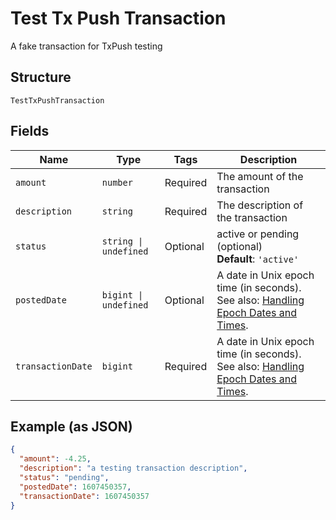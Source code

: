 
# Test Tx Push Transaction

A fake transaction for TxPush testing

## Structure

`TestTxPushTransaction`

## Fields

| Name | Type | Tags | Description |
|  --- | --- | --- | --- |
| `amount` | `number` | Required | The amount of the transaction |
| `description` | `string` | Required | The description of the transaction |
| `status` | `string \| undefined` | Optional | active or pending (optional)<br>**Default**: `'active'` |
| `postedDate` | `bigint \| undefined` | Optional | A date in Unix epoch time (in seconds). See also: [Handling Epoch Dates and Times](https://docs.finicity.com/endpoint-syntax-and-format/). |
| `transactionDate` | `bigint` | Required | A date in Unix epoch time (in seconds). See also: [Handling Epoch Dates and Times](https://docs.finicity.com/endpoint-syntax-and-format/). |

## Example (as JSON)

```json
{
  "amount": -4.25,
  "description": "a testing transaction description",
  "status": "pending",
  "postedDate": 1607450357,
  "transactionDate": 1607450357
}
```

